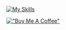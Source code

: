 [![My Skills](https://skillicons.dev/icons?i=java,python,cpp,js,git,html,css,sass,styledcomponents,bootstrap,tailwind,materialui,express,react,redux,nodejs,mongodb,firebase,codepen,vscode,idea)](https://x.com/intent/follow?screen_name=vrndavn)

[!["Buy Me A Coffee"](https://www.buymeacoffee.com/assets/img/custom_images/orange_img.png)](https://www.buymeacoffee.com/vrndavn)
